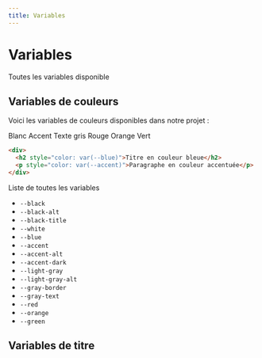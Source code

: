 ```yaml
---
title: Variables
---
```


# Variables

Toutes les variables disponible

## Variables de couleurs

Voici les variables de couleurs disponibles dans notre projet :

<div style={{ 
    display: 'grid', 
    gridTemplateColumns: 'repeat(3, 1fr)', 
    gap: '10px',
    padding: '20px',
    backgroundColor: '#282A36',
    borderRadius: '5px 5px 0 0',
    borderBottom: '1px solid #606770',
    fontFamily: 'Monaco, monospace'
}}>
    <span style={{ color: 'var(--white)', textAlign: 'center' }}>Blanc</span>
    <span style={{ color: 'var(--accent)', textAlign: 'center' }}>Accent</span>
    <span style={{ color: 'var(--gray-text)', textAlign: 'center' }}>Texte gris</span>
    <span style={{ color: 'var(--red)', textAlign: 'center' }}>Rouge</span>
    <span style={{ color: 'var(--orange)', textAlign: 'center' }}>Orange</span>
    <span style={{ color: 'var(--green)', textAlign: 'center' }}>Vert</span>
</div>

```html title="HTML"
<div>
  <h2 style="color: var(--blue)">Titre en couleur bleue</h2>
  <p style="color: var(--accent)">Paragraphe en couleur accentuée</p>
</div>
```

Liste de toutes les variables

- `--black`
- `--black-alt`
- `--black-title`
- `--white`
- `--blue`
- `--accent`
- `--accent-alt`
- `--accent-dark`
- `--light-gray`
- `--light-gray-alt`
- `--gray-border`
- `--gray-text`
- `--red`
- `--orange`
- `--green`

## Variables de titre